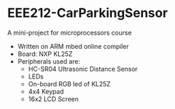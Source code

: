 # EEE212-CarParkingSensor
A mini-project for microprocessors course

  
* Written on ARM mbed online compiler
* Board: NXP KL25Z 
* Peripherals used are:
  * HC-SR04 Ultrasonic Distance Sensor
  * LEDs
  * On-board RGB led of KL25Z
  * 4x4 Keypad
  * 16x2 LCD Screen
